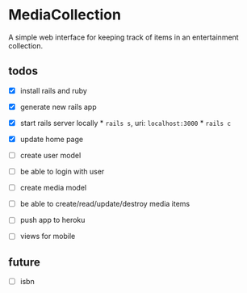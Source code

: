 MediaCollection
===============

A simple web interface for keeping track of items in an entertainment collection.


## todos
 - [x] install rails and ruby
 - [x] generate new rails app
 - [x] start rails server locally
       * `rails s`, uri: `localhost:3000`
       * `rails c`
 - [x] update home page
 
 - [ ] create user model 
 - [ ] be able to login with user
 - [ ] create media model
 - [ ] be able to create/read/update/destroy media items
 
 - [ ] push app to heroku
 - [ ] views for mobile





 ## future 
 - [ ] isbn


